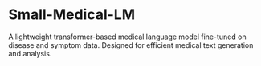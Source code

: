 # Small-Medical-LM
A lightweight transformer-based medical language model fine-tuned on disease and symptom data. Designed for efficient medical text generation and analysis.
